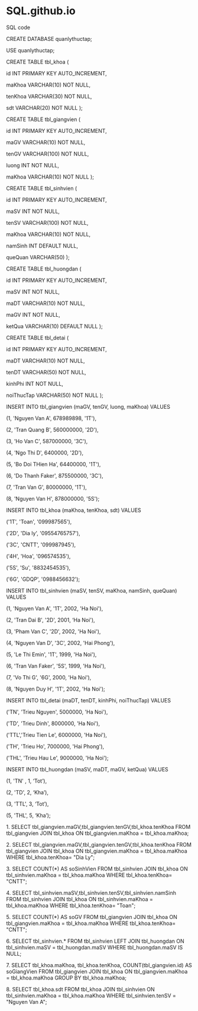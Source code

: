 # SQL.github.io
SQL code



<p>CREATE DATABASE quanlythuctap;
<p>USE quanlythuctap;
<p>CREATE TABLE tbl_khoa (
<p>  id INT PRIMARY KEY AUTO_INCREMENT,
<p> maKhoa VARCHAR(10) NOT NULL,
<p>  tenKhoa VARCHAR(30) NOT NULL,
<p>  sdt VARCHAR(20) NOT NULL
);
<p>CREATE TABLE tbl_giangvien (
<p>  id INT PRIMARY KEY AUTO_INCREMENT,
<p>  maGV VARCHAR(10)  NOT NULL,
<p>  tenGV VARCHAR(100) NOT NULL,
<p>  luong INT NOT NULL,
<p>  maKhoa VARCHAR(10) NOT NULL
);
<p>CREATE TABLE tbl_sinhvien (
<p>  id INT PRIMARY KEY AUTO_INCREMENT,
<p>  maSV INT NOT NULL,
<p>  tenSV VARCHAR(100) NOT NULL,
<p>  maKhoa VARCHAR(10) NOT NULL,
<p>  namSinh INT DEFAULT NULL,
<p>  queQuan VARCHAR(50)
);
<p>CREATE TABLE tbl_huongdan (
<p>  id INT PRIMARY KEY AUTO_INCREMENT,
<p>  maSV INT NOT NULL,
<p>  maDT VARCHAR(10) NOT NULL,
<p>  maGV INT NOT NULL,
<p> ketQua VARCHAR(10)  DEFAULT NULL		
);
<p>CREATE TABLE tbl_detai (
 <p> id INT PRIMARY KEY AUTO_INCREMENT,
  <p>maDT VARCHAR(10) NOT NULL,
 <p> tenDT VARCHAR(50) NOT NULL,
 <p> kinhPhi INT NOT NULL,
 <p> noiThucTap VARCHAR(50) NOT NULL
);
<p>INSERT INTO tbl_giangvien (maGV, tenGV, luong, maKhoa) VALUES
<p>(1, 'Nguyen Van A', 678989898, '1T'),
<p>(2, 'Tran Quang B', 560000000, '2D'),
<p>(3, 'Ho Van C', 587000000, '3C'),
<p>(4, 'Ngo Thi D', 6400000, '2D'),
<p>(5, 'Bo Doi THien Ha', 64400000, '1T'),
<p>(6, 'Do Thanh Faker', 875500000, '3C'),
<p>(7, 'Tran Van G', 80000000, '1T'),
<p>(8, 'Nguyen Van H', 878000000, '5S');

<p>INSERT INTO tbl_khoa (maKhoa, tenKhoa, sdt) VALUES
<p>('1T', 'Toan', '099987565'),
<p>('2D', 'Dia ly', '09554765757'),
<p>('3C', 'CNTT', '099987945'),
<p>('4H', 'Hoa', '096574535'),
<p>('5S', 'Su', '8832454535'),
<p>('6G', 'GDQP', '0988456632');
<p>INSERT INTO tbl_sinhvien (maSV, tenSV, maKhoa, namSinh, queQuan) VALUES
<p>(1, 'Nguyen Van A', '1T', 2002, 'Ha Noi'),
<p>(2, 'Tran Dai B', '2D', 2001, ‘Ha Noi'),
<p>(3, 'Pham Van C', '2D', 2002, 'Ha Noi'),
<p>(4, 'Nguyen Van D', '3C', 2002, 'Hai Phong'),
<p>(5, 'Le Thi Emin', '1T', 1999, 'Ha Noi'),
<p>(6, 'Tran Van Faker', '5S', 1999, 'Ha Noi'),
<p>(7, 'Vo Thi G', '6G', 2000, 'Ha Noi'),
<p>(8, 'Nguyen Duy H', '1T', 2002, 'Ha Noi');
<p>INSERT INTO tbl_detai (maDT, tenDT, kinhPhi, noiThucTap) VALUES
<p>('TN', 'Trieu Nguyen', 5000000, 'Ha Noi'),
<p>('TD', 'Trieu Dinh', 8000000, 'Ha Noi'),
<p>('TTL','Trieu Tien Le', 6000000, 'Ha Noi'),
<p>('TH', 'Trieu Ho', 7000000, 'Hai Phong'),
<p>('THL', 'Trieu Hau Le', 9000000, 'Ha Noi');

<p>INSERT INTO tbl_huongdan (maSV, maDT, maGV, ketQua) VALUES
<p>(1, 'TN' , 1, ‘Tot’),
<p>(2, 'TD', 2, ‘Kha’),
<p>(3, 'TTL', 3, ‘Tot’),
<p>(5, 'THL', 5, ‘Kha’);
<p>1.
SELECT tbl_giangvien.maGV,tbl_giangvien.tenGV,tbl_khoa.tenKhoa FROM tbl_giangvien JOIN tbl_khoa ON tbl_giangvien.maKhoa = tbl_khoa.maKhoa;
<p>2. SELECT tbl_giangvien.maGV,tbl_giangvien.tenGV,tbl_khoa.tenKhoa FROM tbl_giangvien JOIN tbl_khoa ON tbl_giangvien.maKhoa = tbl_khoa.maKhoa WHERE tbl_khoa.tenKhoa= "Dia Ly";
<p>3.
SELECT COUNT(*) AS soSinhVien FROM tbl_sinhvien JOIN tbl_khoa ON tbl_sinhvien.maKhoa = tbl_khoa.maKhoa WHERE tbl_khoa.tenKhoa= "CNTT";
<p>4.
SELECT tbl_sinhvien.maSV,tbl_sinhvien.tenSV,tbl_sinhvien.namSinh FROM tbl_sinhvien JOIN tbl_khoa ON tbl_sinhvien.maKhoa = tbl_khoa.maKhoa WHERE tbl_khoa.tenKhoa= "Toan";
<p>5.
SELECT COUNT(*) AS soGV FROM tbl_giangvien JOIN tbl_khoa ON tbl_giangvien.maKhoa = tbl_khoa.maKhoa WHERE tbl_khoa.tenKhoa= "CNTT";
<p>6.
SELECT tbl_sinhvien.* FROM tbl_sinhvien LEFT JOIN tbl_huongdan ON tbl_sinhvien.maSV = tbl_huongdan.maSV WHERE tbl_huongdan.maSV IS NULL;
<p>7.
SELECT tbl_khoa.maKhoa, tbl_khoa.tenKhoa, COUNT(tbl_giangvien.id) AS soGiangVien FROM tbl_giangvien JOIN tbl_khoa ON tbl_giangvien.maKhoa = tbl_khoa.maKhoa GROUP BY tbl_khoa.maKhoa;
<p>8.
SELECT tbl_khoa.sdt FROM tbl_khoa JOIN tbl_sinhvien ON tbl_sinhvien.maKhoa = tbl_khoa.maKhoa WHERE tbl_sinhvien.tenSV = "Nguyen Van A";

